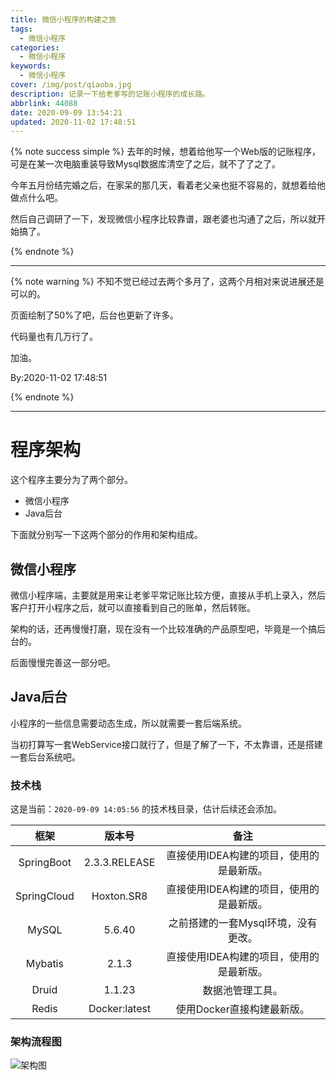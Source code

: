 ```yaml
---
title: 微信小程序的构建之旅
tags:
  - 微信小程序
categories:
  - 微信小程序
keywords:
  - 微信小程序
cover: /img/post/qiaoba.jpg
description: 记录一下给老爹写的记账小程序的成长路。
abbrlink: 44088
date: 2020-09-09 13:54:21
updated: 2020-11-02 17:48:51
---
```


{% note success simple  %}
去年的时候，想着给他写一个Web版的记账程序，可是在某一次电脑重装导致Mysql数据库清空了之后，就不了了之了。

今年五月份结完婚之后，在家呆的那几天，看着老父亲也挺不容易的，就想着给他做点什么吧。

然后自己调研了一下，发现微信小程序比较靠谱，跟老婆也沟通了之后，所以就开始搞了。

{% endnote %}

---

{% note warning %}
不知不觉已经过去两个多月了，这两个月相对来说进展还是可以的。

页面绘制了50%了吧，后台也更新了许多。

代码量也有几万行了。

加油。

By:2020-11-02 17:48:51

{% endnote %}

---

# 程序架构

这个程序主要分为了两个部分。
- 微信小程序
- Java后台

下面就分别写一下这两个部分的作用和架构组成。

## 微信小程序

微信小程序端，主要就是用来让老爹平常记账比较方便，直接从手机上录入，然后客户打开小程序之后，就可以直接看到自己的账单，然后转账。

架构的话，还再慢慢打磨，现在没有一个比较准确的产品原型吧，毕竟是一个搞后台的。

后面慢慢完善这一部分吧。

## Java后台

小程序的一些信息需要动态生成，所以就需要一套后端系统。

当初打算写一套WebService接口就行了，但是了解了一下，不太靠谱，还是搭建一套后台系统吧。

### 技术栈

这是当前：`2020-09-09 14:05:56` 的技术栈目录，估计后续还会添加。 

| 框架 | 版本号 | 备注 |
| :----: | :------: | :----: |
| SpringBoot | 2.3.3.RELEASE | 直接使用IDEA构建的项目，使用的是最新版。 |
| SpringCloud | Hoxton.SR8 | 直接使用IDEA构建的项目，使用的是最新版。 |
| MySQL | 5.6.40 | 之前搭建的一套Mysql环境，没有更改。 |
| Mybatis | 2.1.3 | 直接使用IDEA构建的项目，使用的是最新版。 |
| Druid | 1.1.23 | 数据池管理工具。 |
| Redis | Docker:latest | 使用Docker直接构建最新版。 |

### 架构流程图

![架构图](/img/post/jiagoutu.png)

